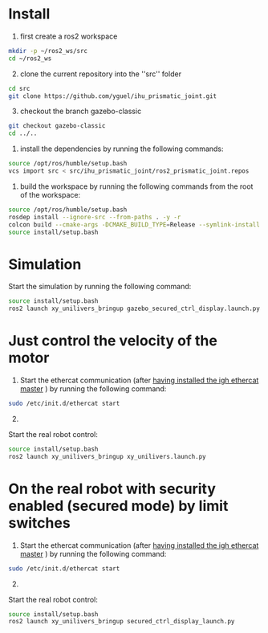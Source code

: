 # Install
1. first create a ros2 workspace
```bash
mkdir -p ~/ros2_ws/src
cd ~/ros2_ws
```
2. clone the current repository into the ''src'' folder
```bash
cd src
git clone https://github.com/yguel/ihu_prismatic_joint.git
```
3. checkout the branch gazebo-classic
```bash
git checkout gazebo-classic
cd ../..
```
1. install the dependencies by running the following commands:
```bash
source /opt/ros/humble/setup.bash
vcs import src < src/ihu_prismatic_joint/ros2_prismatic_joint.repos
```
1. build the workspace by running the following commands from the root of the workspace:
```bash
source /opt/ros/humble/setup.bash
rosdep install --ignore-src --from-paths . -y -r
colcon build --cmake-args -DCMAKE_BUILD_TYPE=Release --symlink-install
source install/setup.bash
```

# Simulation
Start the simulation by running the following command:
```bash
source install/setup.bash
ros2 launch xy_unilivers_bringup gazebo_secured_ctrl_display.launch.py
```

# Just control the velocity of the motor
1. Start the ethercat communication (after [having installed the igh ethercat master](https://icube-robotics.github.io/ethercat_driver_ros2/quickstart/installation.html) ) by running the following command:
```bash
sudo /etc/init.d/ethercat start
```
2. 
Start the real robot control:
```bash
source install/setup.bash
ros2 launch xy_unilivers_bringup xy_unilivers.launch.py
```

# On the real robot with security enabled (secured mode) by limit switches
1. Start the ethercat communication (after [having installed the igh ethercat master](https://icube-robotics.github.io/ethercat_driver_ros2/quickstart/installation.html) ) by running the following command:
```bash
sudo /etc/init.d/ethercat start
```
2. 
Start the real robot control:
```bash
source install/setup.bash
ros2 launch xy_unilivers_bringup secured_ctrl_display_launch.py
```